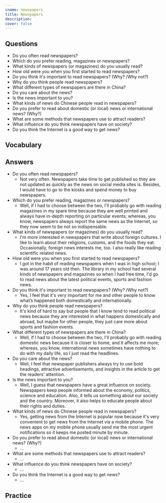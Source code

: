 ```yaml
---
cname: newspapers
title: Newspapers
description: 
cover: false
---
```

<banner></banner>

## Questions

- Do you often read newspapers?
- Which do you prefer reading, magazines or newspapers?
- What kinds of newspapers (or magazines) do you usually read?
- How old were you when you first started to read newspapers?
- Do you think it&#39;s important to read newspapers? (Why? &#x2F;Why not?)
- Why do you think people read newspapers?
- What different types of newspapers are there in China?
- Do you care about the news?
- Is the news important to you?
- What kinds of news do Chinese people read in newspapers?
- Do you prefer to read about domestic (or local) news or international news? (Why?)
- What are some methods that newspapers use to attract readers?
- What influence do you think newspapers have on society?
- Do you think the Internet is a good way to get news?

## Vocabulary

<vocab-list>

<!-- blank -->

</vocab-list>

## Answers

- Do you often read newspapers?
  - Not very often. Newspapers take time to get published so they are not updated as quickly as the news on social media sites is. Besides, I would have to go to the kiosks and spend money to buy newspapers.
- Which do you prefer reading, magazines or newspapers?
  - Well, if I had to choose between the two, I&#39;ll probably go with reading magazines in my spare time because they are well printed and always have in-depth reporting on particular events; whereas, you know, newspapers always report the same news as the Internet, so they now seem to be not so indispensable.
- What kinds of newspapers (or magazines) do you usually read?
  - I&#39;m more interested in newspapers that write about foreign cultures. I like to learn about their religions, customs, and the foods they eat. Occasionally, foreign news interests me, too. I also really like reading scientific related news.
- How old were you when you first started to read newspapers?
  - I got in the habit of reading newspapers when I was in high school; I was around 17 years old then. The library in my school had several kinds of newspapers and magazines so when I had free time, I&#39;d go to read news about the latest political events, sports and fashion news.
- Do you think it&#39;s important to read newspapers? (Why? &#x2F;Why not?)
  - Yes, I feel that it&#39;s very important for me and other people to know what’s happened both domestically and internationally.
- Why do you think people read newspapers?
  - It&#39;s kind of hard to say but people that I know tend to read political news because they are interested in what happens domestically and abroad, but maybe for other people, they just care more about sports and fashion events.
- What different types of newspapers are there in China?
  - Well, if I had to choose between the two, I&#39;ll probably go with reading domestic news because it is closer to home, and it affects me more; whereas, you know, international news sometimes have nothing to do with my daily life, so I just read the headlines.
- Do you care about the news?
  - Well, I feel that newspaper publishers always try to use bold headings, attractive advertisements, and insights in the article to get the readers&#39; attention.
- Is the news important to you?
  - Well, I guess that newspapers have a great influence on society. Newspapers keep people informed about the economy, politics, science and education. Also, it tells us something about our society and the country. Moreover, it also helps to educate people about their rights and duties.
- What kinds of news do Chinese people read in newspapers?
  - Yes, getting news from the Internet is popular now because it&#39;s very convenient to get news from the Internet via a mobile phone. The news apps on my mobile phone usually send me the most urgent notifications so it keeps me posted minute by minute.
- Do you prefer to read about domestic (or local) news or international news? (Why?)
  - ...
- What are some methods that newspapers use to attract readers?
  - ...
- What influence do you think newspapers have on society?
  - ...
- Do you think the Internet is a good way to get news?
  - ...

## Practice

<qrfooter></qrfooter>
